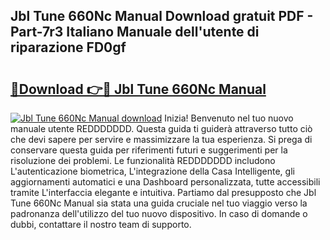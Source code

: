 ## Jbl Tune 660Nc Manual Download gratuit PDF - Part-7r3 Italiano Manuale dell'utente di riparazione FD0gf

# <h2><a href="http://dfdrs36.blite.top/?on=Jbl+Tune+660Nc+Manual">🔗Download 👉🔴 Jbl Tune 660Nc Manual</a></h2>

[![Jbl Tune 660Nc Manual download](https://i.imgur.com/lujVjoI.png)](http://dfdrs36.blite.top/?on=Jbl+Tune+660Nc+Manual)
Inizia! Benvenuto nel tuo nuovo manuale utente REDDDDDDD. Questa guida ti guiderà attraverso tutto ciò che devi sapere per servire e massimizzare la tua esperienza. Si prega di conservare questa guida per riferimenti futuri e suggerimenti per la risoluzione dei problemi. Le funzionalità REDDDDDDD includono L'autenticazione biometrica, L'integrazione della Casa Intelligente, gli aggiornamenti automatici e una Dashboard personalizzata, tutte accessibili tramite L'interfaccia elegante e intuitiva. Partiamo dal presupposto che Jbl Tune 660Nc Manual sia stata una guida cruciale nel tuo viaggio verso la padronanza dell'utilizzo del tuo nuovo dispositivo. In caso di domande o dubbi, contattare il nostro team di supporto.
